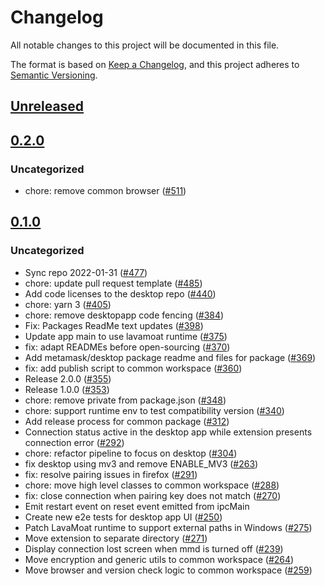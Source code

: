 # Changelog
All notable changes to this project will be documented in this file.

The format is based on [Keep a Changelog](https://keepachangelog.com/en/1.0.0/),
and this project adheres to [Semantic Versioning](https://semver.org/spec/v2.0.0.html).

## [Unreleased]

## [0.2.0]
### Uncategorized
- chore: remove common browser ([#511](https://github.com/MetaMask/metamask-desktop/pull/511))

## [0.1.0]
### Uncategorized
- Sync repo 2022-01-31 ([#477](https://github.com/MetaMask/metamask-desktop/pull/477))
- chore: update pull request template ([#485](https://github.com/MetaMask/metamask-desktop/pull/485))
- Add code licenses to the desktop repo ([#440](https://github.com/MetaMask/metamask-desktop/pull/440))
- chore: yarn 3 ([#405](https://github.com/MetaMask/metamask-desktop/pull/405))
- chore: remove desktopapp code fencing ([#384](https://github.com/MetaMask/metamask-desktop/pull/384))
- Fix: Packages ReadMe text updates ([#398](https://github.com/MetaMask/metamask-desktop/pull/398))
- Update app main to use lavamoat runtime ([#375](https://github.com/MetaMask/metamask-desktop/pull/375))
- fix: adapt READMEs before open-sourcing ([#370](https://github.com/MetaMask/metamask-desktop/pull/370))
- Add metamask/desktop package readme and files for package ([#369](https://github.com/MetaMask/metamask-desktop/pull/369))
- fix: add publish script to common workspace ([#360](https://github.com/MetaMask/metamask-desktop/pull/360))
- Release 2.0.0 ([#355](https://github.com/MetaMask/metamask-desktop/pull/355))
- Release 1.0.0 ([#353](https://github.com/MetaMask/metamask-desktop/pull/353))
- chore: remove private from package.json ([#348](https://github.com/MetaMask/metamask-desktop/pull/348))
- chore: support runtime env to test compatibility version ([#340](https://github.com/MetaMask/metamask-desktop/pull/340))
- Add release process for common package ([#312](https://github.com/MetaMask/metamask-desktop/pull/312))
- Connection status active in the desktop app while extension presents connection error  ([#292](https://github.com/MetaMask/metamask-desktop/pull/292))
- chore: refactor pipeline to focus on desktop ([#304](https://github.com/MetaMask/metamask-desktop/pull/304))
- fix desktop using mv3 and remove ENABLE_MV3 ([#263](https://github.com/MetaMask/metamask-desktop/pull/263))
- fix: resolve pairing issues in firefox ([#291](https://github.com/MetaMask/metamask-desktop/pull/291))
- chore: move high level classes to common workspace ([#288](https://github.com/MetaMask/metamask-desktop/pull/288))
- fix: close connection when pairing key does not match ([#270](https://github.com/MetaMask/metamask-desktop/pull/270))
- Emit restart event on reset event emitted from ipcMain
- Create new e2e tests for desktop app UI ([#250](https://github.com/MetaMask/metamask-desktop/pull/250))
- Patch LavaMoat runtime to support external paths in Windows ([#275](https://github.com/MetaMask/metamask-desktop/pull/275))
- Move extension to separate directory ([#271](https://github.com/MetaMask/metamask-desktop/pull/271))
- Display connection lost screen when mmd is turned off ([#239](https://github.com/MetaMask/metamask-desktop/pull/239))
- Move encryption and generic utils to common workspace ([#264](https://github.com/MetaMask/metamask-desktop/pull/264))
- Move browser and version check logic to common workspace ([#259](https://github.com/MetaMask/metamask-desktop/pull/259))

[Unreleased]: https://github.com/MetaMask/metamask-desktop/compare/@metamask/desktop@0.2.0...HEAD
[0.2.0]: https://github.com/MetaMask/metamask-desktop/compare/@metamask/desktop@0.1.0...@metamask/desktop@0.2.0
[0.1.0]: https://github.com/MetaMask/metamask-desktop/releases/tag/@metamask/desktop@0.1.0
